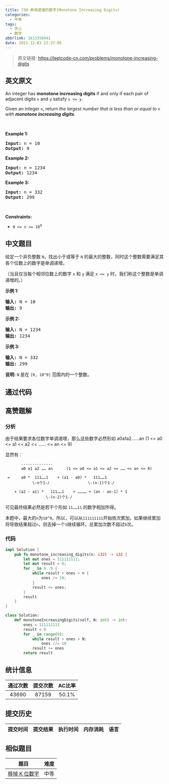 ```yaml
---
title: 738-单调递增的数字(Monotone Increasing Digits)
categories:
  - 中等
tags:
  - 贪心
  - 数学
abbrlink: 1813356941
date: 2021-12-03 22:37:05
---
```


> 原文链接: https://leetcode-cn.com/problems/monotone-increasing-digits


## 英文原文
<div><p>An integer has <strong>monotone increasing digits</strong> if and only if each pair of adjacent digits <code>x</code> and <code>y</code> satisfy <code>x &lt;= y</code>.</p>

<p>Given an integer <code>n</code>, return <em>the largest number that is less than or equal to </em><code>n</code><em> with <strong>monotone increasing digits</strong></em>.</p>

<p>&nbsp;</p>
<p><strong>Example 1:</strong></p>

<pre>
<strong>Input:</strong> n = 10
<strong>Output:</strong> 9
</pre>

<p><strong>Example 2:</strong></p>

<pre>
<strong>Input:</strong> n = 1234
<strong>Output:</strong> 1234
</pre>

<p><strong>Example 3:</strong></p>

<pre>
<strong>Input:</strong> n = 332
<strong>Output:</strong> 299
</pre>

<p>&nbsp;</p>
<p><strong>Constraints:</strong></p>

<ul>
	<li><code>0 &lt;= n &lt;= 10<sup>9</sup></code></li>
</ul>
</div>

## 中文题目
<div><p>给定一个非负整数&nbsp;<code>N</code>，找出小于或等于&nbsp;<code>N</code>&nbsp;的最大的整数，同时这个整数需要满足其各个位数上的数字是单调递增。</p>

<p>（当且仅当每个相邻位数上的数字&nbsp;<code>x</code>&nbsp;和&nbsp;<code>y</code>&nbsp;满足&nbsp;<code>x &lt;= y</code>&nbsp;时，我们称这个整数是单调递增的。）</p>

<p><strong>示例 1:</strong></p>

<pre><strong>输入:</strong> N = 10
<strong>输出:</strong> 9
</pre>

<p><strong>示例 2:</strong></p>

<pre><strong>输入:</strong> N = 1234
<strong>输出:</strong> 1234
</pre>

<p><strong>示例 3:</strong></p>

<pre><strong>输入:</strong> N = 332
<strong>输出:</strong> 299
</pre>

<p><strong>说明:</strong> <code>N</code>&nbsp;是在&nbsp;<code>[0, 10^9]</code>&nbsp;范围内的一个整数。</p>
</div>

## 通过代码
<RecoDemo>
</RecoDemo>


## 高赞题解
### 分析

由于结果要求各位数字单调递增，那么这些数字必然形如 a0a1a2……an  (1 <= a0 <= a1 <= a2 <= …… <= an <= 9)

显然有：
```
       --------------
       a0 a1 a2 …… an      (1 <= a0 <= a1 <= a2 <= …… <= an <= 9)

 =     a0 *  111……1    + (a1 - a0) *   111……1    
            \-n个1-/                 \-(n-1)个1-/ 

    + (a2 - a1) *   111……1    + ………… + (an - an-1) * 1
                  \-(n-2)个1-/

```

可见最终结果必然是若干个形如 `11……11` 的数字相加所得。

本题中，最大的`n`为`10^9`，所以，可以从`111111111`开始依次累加，如果继续累加将导致结果超过`n`，则去掉一个`1`继续循环。总累加次数不超过`9`次。

### 代码

```rust []
impl Solution {
    pub fn monotone_increasing_digits(n: i32) -> i32 {
        let mut ones = 111111111;
        let mut result = 0;
        for _ in 0..9 {
            while result + ones > n {
                ones /= 10;
            }
            result += ones;
        }
        result
    }
}
```
```python []
class Solution:
    def monotoneIncreasingDigits(self, N: int) -> int:
        ones = 111111111
        result = 0
        for _ in range(9):
            while result + ones > N:
                ones //= 10
            result += ones
        return result
```

## 统计信息
| 通过次数 | 提交次数 | AC比率 |
| :------: | :------: | :------: |
|    43690    |    87159    |   50.1%   |

## 提交历史
| 提交时间 | 提交结果 | 执行时间 |  内存消耗  | 语言 |
| :------: | :------: | :------: | :--------: | :--------: |


## 相似题目
|                             题目                             | 难度 |
| :----------------------------------------------------------: | :---------: |
| [移掉 K 位数字](https://leetcode-cn.com/problems/remove-k-digits/) | 中等|
